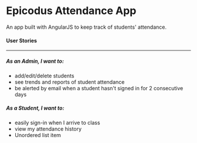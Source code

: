 Epicodus Attendance App
==========

An app built with AngularJS to keep track of students' attendance. 


#### User Stories
---

##### As an Admin, I want to:

* add/edit/delete students
* see trends and reports of student attendance
* be alerted by email when a student hasn't signed in for 2 consecutive days



##### As a Student, I want to:

* easily sign-in when I arrive to class
* view my attendance history 
* Unordered list item 

